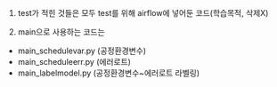 1. test가 적힌 것들은 모두 test를 위해 airflow에 넣어둔 코드(학습목적, 삭제X)

2. main으로 사용하는 코드는
- main_schedulevar.py (공정환경변수)
- main_scheduleerr.py (에러로트)
- main_labelmodel.py (공정환경변수~에러로트 라벨링)